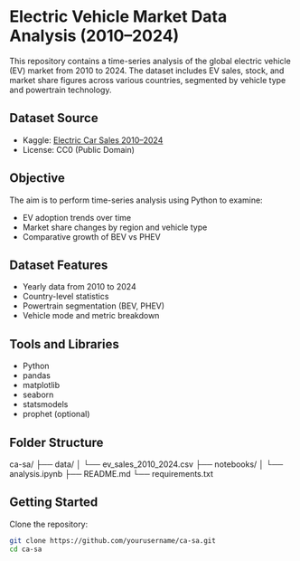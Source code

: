# Electric Vehicle Market Data Analysis (2010–2024)

This repository contains a time-series analysis of the global electric vehicle (EV) market from 2010 to 2024. The dataset includes EV sales, stock, and market share figures across various countries, segmented by vehicle type and powertrain technology.

## Dataset Source

- Kaggle: [Electric Car Sales 2010–2024](https://www.kaggle.com/datasets/jainaru/electric-car-sales-2010-2024)
- License: CC0 (Public Domain)

## Objective

The aim is to perform time-series analysis using Python to examine:

- EV adoption trends over time
- Market share changes by region and vehicle type
- Comparative growth of BEV vs PHEV

## Dataset Features

- Yearly data from 2010 to 2024
- Country-level statistics
- Powertrain segmentation (BEV, PHEV)
- Vehicle mode and metric breakdown

## Tools and Libraries

- Python
- pandas
- matplotlib
- seaborn
- statsmodels
- prophet (optional)

## Folder Structure

ca-sa/
├── data/
│ └── ev_sales_2010_2024.csv
├── notebooks/
│ └── analysis.ipynb
├── README.md
└── requirements.txt
## Getting Started

Clone the repository:

```bash
git clone https://github.com/yourusername/ca-sa.git
cd ca-sa
